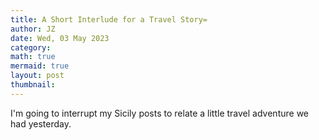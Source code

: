 ```yaml
---
title: A Short Interlude for a Travel Story=
author: JZ
date: Wed, 03 May 2023
category: 
math: true
mermaid: true
layout: post
thumbnail: 
---
```

I'm going to interrupt my Sicily posts to relate a little travel adventure we had yesterday.

